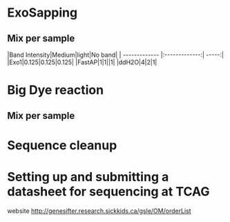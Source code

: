 # ExoSapping

## Mix per sample
|Band Intensity|Medium|light|No band|
| ------------- |:-------------:| -----:|
|Exo1|0.125|0.125|0.125|
|FastAP|1|1||1|
|ddH2O|4|2|1|

# Big Dye reaction

## Mix per sample


# Sequence cleanup

# Setting up and submitting a datasheet for sequencing at TCAG
website http://genesifter.research.sickkids.ca/gsle/OM/orderList
